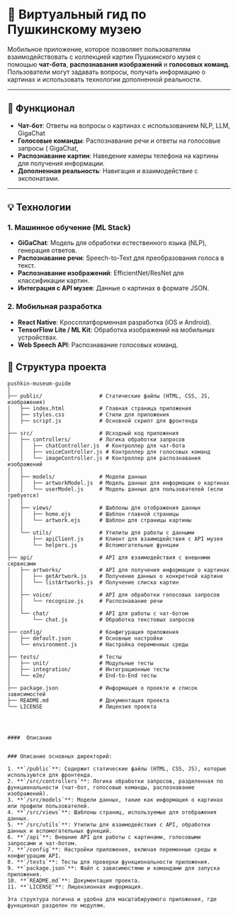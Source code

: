 # 🎨 Виртуальный гид по Пушкинскому музею

Мобильное приложение, которое позволяет пользователям взаимодействовать с коллекцией картин Пушкинского музея с помощью **чат-бота**, **распознавания изображений** и **голосовых команд**. Пользователи могут задавать вопросы, получать информацию о картинах и использовать технологии дополненной реальности.

---

## 🚀 Функционал

- **Чат-бот**: Ответы на вопросы о картинах с использованием NLP, LLM, GigaChat
- **Голосовые команды**: Распознавание речи и ответы на голосовые запросы ( GigaChat, 
- **Распознавание картин**: Наведение камеры телефона на картины для получения информации.
- **Дополненная реальность**: Навигация и взаимодействие с экспонатами.

---

## 💡 Технологии

### 1. **Машинное обучение (ML Stack)**

- **GiGaChat**: Модель для обработки естественного языка (NLP), генерация ответов.
- **Распознавание речи**: Speech-to-Text для преобразования голоса в текст.
- **Распознавание изображений**: EfficientNet/ResNet для классификации картин.
- **Интеграция с API музея**: Данные о картинах в формате JSON.

### 2. **Мобильная разработка**

- **React Native**: Кроссплатформенная разработка (iOS и Android).
- **TensorFlow Lite / ML Kit**: Обработка изображений на мобильных устройствах.
- **Web Speech API**: Распознавание голосовых команд.


## 📂 Структура проекта

```plaintext
pushkin-museum-guide
│
├── public/                  # Статические файлы (HTML, CSS, JS, изображения)
│   ├── index.html           # Главная страница приложения
│   ├── styles.css           # Стили для приложения
│   ├── script.js            # Основной скрипт для фронтенда
│
├── src/                     # Исходный код приложения
│   ├── controllers/         # Логика обработки запросов
│   │   ├── chatController.js  # Контроллер для чат-бота
│   │   ├── voiceController.js # Контроллер для голосовых команд
│   │   └── imageController.js # Контроллер для распознавания изображений
│   │
│   ├── models/              # Модели данных
│   │   ├── artworkModel.js  # Модель данных для информации о картинах
│   │   └── userModel.js     # Модель данных для пользователей (если требуется)
│   │
│   ├── views/               # Шаблоны для отображения данных
│   │   ├── home.ejs         # Шаблон главной страницы
│   │   └── artwork.ejs      # Шаблон для страницы картины
│   │
│   └── utils/               # Утилиты для работы с данными
│       ├── apiClient.js     # Клиент для взаимодействия с API музея
│       └── helpers.js       # Вспомогательные функции
│
├── api/                     # API для взаимодействия с внешними сервисами
│   ├── artworks/            # API для получения информации о картинах
│   │   ├── getArtwork.js    # Получение данных о конкретной картине
│   │   └── listArtworks.js  # Получение списка картин
│   │
│   ├── voice/               # API для обработки голосовых запросов
│   │   └── recognize.js     # Распознавание речи
│   │
│   └── chat/                # API для работы с чат-ботом
│       └── chat.js          # Обработка текстовых запросов
│
├── config/                  # Конфигурация приложения
│   ├── default.json         # Основные настройки
│   └── environment.js       # Настройка переменных среды
│
├── tests/                   # Тесты
│   ├── unit/                # Модульные тесты
│   ├── integration/         # Интеграционные тесты
│   └── e2e/                 # End-to-End тесты
│
├── package.json             # Информация о проекте и список зависимостей
├── README.md                # Документация проекта
└── LICENSE                  # Лицензия проекта




####  Описание


### Описание основных директорий:

1. **`/public`**: Содержит статические файлы (HTML, CSS, JS), которые используются для фронтенда.
2. **`/src/controllers`**: Логика обработки запросов, разделенная по функциональности (чат-бот, голосовые команды, распознавание изображений).
3. **`/src/models`**: Модели данных, такие как информация о картинах или профили пользователей.
4. **`/src/views`**: Шаблоны страниц, используемые для отображения данных.
5. **`/src/utils`**: Утилиты для взаимодействия с API, обработки данных и вспомогательных функций.
6. **`/api`**: Внешние API для работы с картинами, голосовыми запросами и чат-ботом.
7. **`/config`**: Настройки приложения, включая переменные среды и конфигурацию API.
8. **`/tests`**: Тесты для проверки функциональности приложения.
9. **`package.json`**: Файл с зависимостями и командами для запуска приложения.
10. **`README.md`**: Документация проекта.
11. **`LICENSE`**: Лицензионная информация.

Эта структура логична и удобна для масштабируемого приложения, где функционал разделен по модулям.

